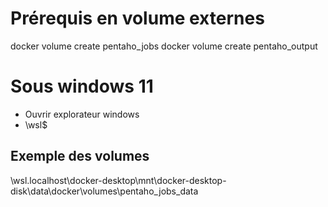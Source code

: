 # Prérequis en volume externes
docker volume create pentaho_jobs
docker volume create pentaho_output

# Sous windows 11
- Ouvrir explorateur windows
- \\wsl$

## Exemple des volumes 
\\wsl.localhost\docker-desktop\mnt\docker-desktop-disk\data\docker\volumes\pentaho_jobs\_data
